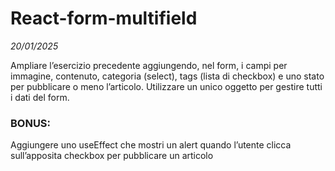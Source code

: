 # React-form-multifield
*20/01/2025* 
 
 Ampliare l’esercizio precedente aggiungendo, nel form, i campi per immagine, contenuto, categoria (select), tags (lista di checkbox) e uno stato per pubblicare o meno l’articolo.
 Utilizzare un unico oggetto per gestire tutti i dati del form.

### BONUS:

Aggiungere uno useEffect che mostri un alert quando l’utente clicca sull’apposita checkbox per pubblicare un articolo